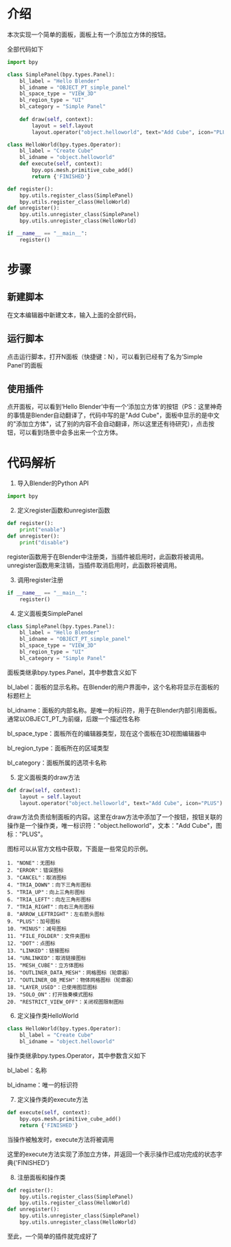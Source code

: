 # 介绍

本次实现一个简单的面板，面板上有一个添加立方体的按钮。

全部代码如下

```python
import bpy

class SimplePanel(bpy.types.Panel):
    bl_label = "Hello Blender"
    bl_idname = "OBJECT_PT_simple_panel"
    bl_space_type = "VIEW_3D"
    bl_region_type = "UI"
    bl_category = "Simple Panel"
    
    def draw(self, context):
        layout = self.layout
        layout.operator("object.helloworld", text="Add Cube", icon="PLUS")

class HelloWorld(bpy.types.Operator):
    bl_label = "Create Cube"
    bl_idname = "object.helloworld"
    def execute(self, context):
        bpy.ops.mesh.primitive_cube_add()
        return {'FINISHED'}

def register():
    bpy.utils.register_class(SimplePanel)
    bpy.utils.register_class(HelloWorld)
def unregister():
    bpy.utils.unregister_class(SimplePanel)
    bpy.utils.unregister_class(HelloWorld)

if __name__ == "__main__":
    register()
```

# 步骤

## 新建脚本

在文本编辑器中新建文本，输入上面的全部代码，

## 运行脚本

点击运行脚本，打开N面板（快捷键：N），可以看到已经有了名为‘Simple Panel’的面板

## 使用插件

点开面板，可以看到‘Hello Blender’中有一个‘添加立方体'的按钮（PS：这里神奇的事情是Blender自动翻译了，代码中写的是"Add Cube"，面板中显示的是中文的"添加立方体"，试了别的内容不会自动翻译，所以这里还有待研究），点击按钮，可以看到场景中会多出来一个立方体。

# 代码解析

1. 导入Blender的Python API

```python
import bpy
```

2. 定义register函数和unregister函数

```python
def register():
    print("enable")
def unregister():
    print("disable")
```

register函数用于在Blender中注册类，当插件被启用时，此函数将被调用。unregister函数用来注销，当插件取消启用时，此函数将被调用。

3. 调用register注册

```python
if __name__ == "__main__":
    register()
```

4. 定义面板类SimplePanel

```python
class SimplePanel(bpy.types.Panel):
    bl_label = "Hello Blender"
    bl_idname = "OBJECT_PT_simple_panel"
    bl_space_type = "VIEW_3D"
    bl_region_type = "UI"
    bl_category = "Simple Panel"
```

面板类继承bpy.types.Panel，其中参数含义如下

bl_label：面板的显示名称。在Blender的用户界面中，这个名称将显示在面板的标题栏上

bl_idname：面板的内部名称。是唯一的标识符，用于在Blender内部引用面板。通常以OBJECT_PT_为前缀，后跟一个描述性名称

bl_space_type：面板所在的编辑器类型，现在这个面板在3D视图编辑器中

bl_region_type：面板所在的区域类型

bl_category：面板所属的选项卡名称

5. 定义面板类的draw方法

```python
def draw(self, context):
	layout = self.layout
	layout.operator("object.helloworld", text="Add Cube", icon="PLUS")
```

draw方法负责绘制面板的内容。这里在draw方法中添加了一个按钮，按钮关联的操作是一个操作类，唯一标识符："object.helloworld"，文本："Add Cube"，图标："PLUS"。

图标可以从官方文档中获取，下面是一些常见的示例。

```
1. "NONE"：无图标
2. "ERROR"：错误图标
3. "CANCEL"：取消图标
4. "TRIA_DOWN"：向下三角形图标
5. "TRIA_UP"：向上三角形图标
6. "TRIA_LEFT"：向左三角形图标
7. "TRIA_RIGHT"：向右三角形图标
8. "ARROW_LEFTRIGHT"：左右箭头图标
9. "PLUS"：加号图标
10. "MINUS"：减号图标
11. "FILE_FOLDER"：文件夹图标
12. "DOT"：点图标
13. "LINKED"：链接图标
14. "UNLINKED"：取消链接图标
15. "MESH_CUBE"：立方体图标
16. "OUTLINER_DATA_MESH"：网格图标（轮廓器）
17. "OUTLINER_OB_MESH"：物体网格图标（轮廓器）
18. "LAYER_USED"：已使用图层图标
19. "SOLO_ON"：打开独奏模式图标
20. "RESTRICT_VIEW_OFF"：关闭视图限制图标
```

6. 定义操作类HelloWorld

```python
class HelloWorld(bpy.types.Operator):
    bl_label = "Create Cube"
    bl_idname = "object.helloworld"
```

操作类继承bpy.types.Operator，其中参数含义如下

bl_label：名称

bl_idname：唯一的标识符

7. 定义操作类的execute方法

```python
def execute(self, context):
	bpy.ops.mesh.primitive_cube_add()
	return {'FINISHED'}
```

当操作被触发时，execute方法将被调用

这里的execute方法实现了添加立方体，并返回一个表示操作已成功完成的状态字典{'FINISHED'}

8. 注册面板和操作类

```python
def register():
    bpy.utils.register_class(SimplePanel)
    bpy.utils.register_class(HelloWorld)
def unregister():
    bpy.utils.unregister_class(SimplePanel)
    bpy.utils.unregister_class(HelloWorld)
```

至此，一个简单的插件就完成好了